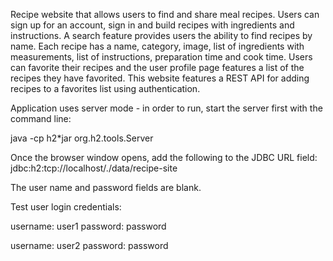 Recipe website that allows users to find and share meal recipes.  Users can sign up for an account, sign in and build recipes with ingredients and instructions.  A search feature provides users the ability to find recipes by name.  Each recipe has a name, category, image, list of ingredients with measurements, list of instructions, preparation time and cook time.  Users can favorite their recipes and the user profile page features a list of the recipes they have favorited.  This website features a REST API for adding recipes to a favorites list using authentication.

Application uses server mode - in order to run, start the server first with the command line:

java -cp h2*jar org.h2.tools.Server

Once the browser window opens, add the following to the JDBC URL field: jdbc:h2:tcp://localhost/./data/recipe-site

The user name and password fields are blank.

Test user login credentials:

username: user1
password: password

username: user2
password: password